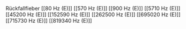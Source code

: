 Rückfallfieber
[[80 Hz (E)]]
[[570 Hz (E)]]
[[900 Hz (E)]]
[[5710 Hz (E)]]
[[45200 Hz (E)]]
[[152590 Hz (E)]]
[[262500 Hz (E)]]
[[695020 Hz (E)]]
[[715730 Hz (E)]]
[[819340 Hz (E)]]